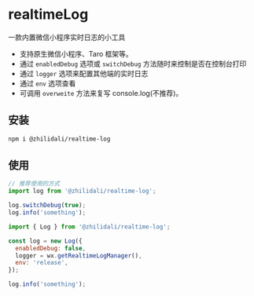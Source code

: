 # realtimeLog

一款内置微信小程序实时日志的小工具

- 支持原生微信小程序、Taro 框架等。
- 通过 `enabledDebug` 选项或 `switchDebug` 方法随时来控制是否在控制台打印
- 通过 `logger` 选项来配置其他端的实时日志
- 通过 `env` 选项查看
- 可调用 `overweite` 方法来复写 console.log(不推荐)。

## 安装

```sh
npm i @zhilidali/realtime-log
```

## 使用

```js
// 推荐使用的方式
import log from '@zhilidali/realtime-log';

log.switchDebug(true);
log.info('something');
```

```js
import { Log } from '@zhilidali/realtime-log';

const log = new Log({
  enabledDebug: false,
  logger = wx.getRealtimeLogManager(),
  env: 'release',
});

log.info('something');
```
